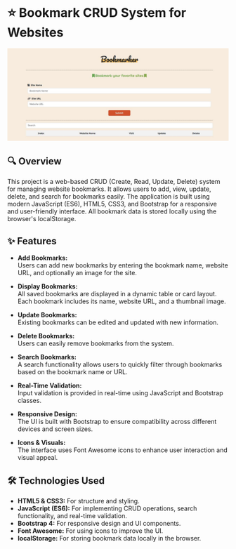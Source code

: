 # ⭐ Bookmark CRUD System for Websites
![Project Banner](Template.JPG)

## 🔍 Overview

This project is a web-based CRUD (Create, Read, Update, Delete) system for managing website bookmarks.
It allows users to add, view, update, delete, and search for bookmarks easily.
The application is built using modern JavaScript (ES6), HTML5, CSS3, and Bootstrap
for a responsive and user-friendly interface. All bookmark data is stored locally
using the browser's localStorage.

## ✨ Features

- **Add Bookmarks:**  
  Users can add new bookmarks by entering the bookmark name, website URL, and optionally an image for the site.
  
- **Display Bookmarks:**  
  All saved bookmarks are displayed in a dynamic table or card layout. Each bookmark includes its name, website URL, and a thumbnail image.
  
- **Update Bookmarks:**  
  Existing bookmarks can be edited and updated with new information.
  
- **Delete Bookmarks:**  
  Users can easily remove bookmarks from the system.
  
- **Search Bookmarks:**  
  A search functionality allows users to quickly filter through bookmarks based on the bookmark name or URL.
  
- **Real-Time Validation:**  
  Input validation is provided in real-time using JavaScript and Bootstrap classes.
  
- **Responsive Design:**  
  The UI is built with Bootstrap to ensure compatibility across different devices and screen sizes.
  
- **Icons & Visuals:**  
  The interface uses Font Awesome icons to enhance user interaction and visual appeal.

## 🛠️ Technologies Used

- **HTML5 & CSS3:** For structure and styling.
- **JavaScript (ES6):** For implementing CRUD operations, search functionality, and real-time validation.
- **Bootstrap 4:** For responsive design and UI components.
- **Font Awesome:** For using icons to improve the UI.
- **localStorage:** For storing bookmark data locally in the browser.
